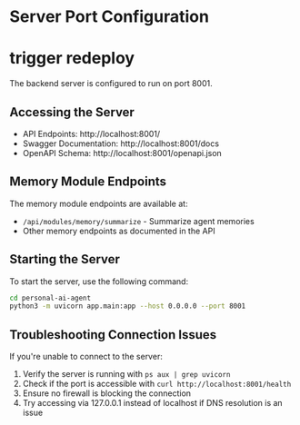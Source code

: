 # Server Port Configuration

# trigger redeploy

The backend server is configured to run on port 8001.

## Accessing the Server

- API Endpoints: http://localhost:8001/
- Swagger Documentation: http://localhost:8001/docs
- OpenAPI Schema: http://localhost:8001/openapi.json

## Memory Module Endpoints

The memory module endpoints are available at:

- `/api/modules/memory/summarize` - Summarize agent memories
- Other memory endpoints as documented in the API

## Starting the Server

To start the server, use the following command:

```bash
cd personal-ai-agent
python3 -m uvicorn app.main:app --host 0.0.0.0 --port 8001
```

## Troubleshooting Connection Issues

If you're unable to connect to the server:

1. Verify the server is running with `ps aux | grep uvicorn`
2. Check if the port is accessible with `curl http://localhost:8001/health`
3. Ensure no firewall is blocking the connection
4. Try accessing via 127.0.0.1 instead of localhost if DNS resolution is an issue
